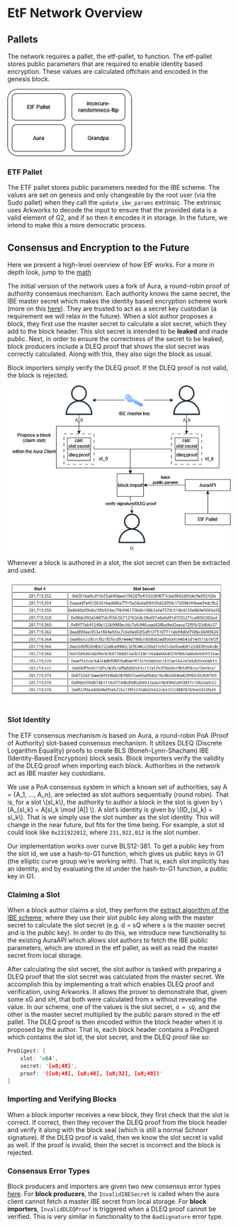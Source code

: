 # EtF Network Overview


## Pallets

The network requires a pallet, the etf-pallet, to function. The etf-pallet stores public parameters that are required to enable identity based encryption. These values are calculated offchain and encoded in the genesis block.

![pallets overview](./assets/pallets_overview_architecture.png)

### ETF Pallet

The ETF pallet stores public parameters needed for the IBE scheme. The values are set on genesis and only changeable by the root user (via the Sudo pallet) when they call the `update_ibe_params` extrinsic. The extrinsic uses Arkworks to decode the input to ensure that the provided data is a valid element of G2, and if so then it encodes it in storage. In the future, we intend to make this a more democratic process.


## Consensus and Encryption to the Future

Here we present a high-level overview of how EtF works. For a more in depth look, jump to the [math](./etf.md)

The initial version of the network uses a fork of Aura, a round-robin proof of authority consensus mechanism. Each authority knows the same secret, the IBE master secret which makes the identity based encryption scheme work (more on this [here]()). They are trusted to act as a secret key custodian (a requirement we will relax in the future).  When a slot author proposes a block, they first use the master secret to calculate a slot secret, which they add to the block header. This slot secret is intended to be **leaked** and made public. Next, in order to ensure the correctness of the secret to be leaked, block producers include a DLEQ proof that shows the slot secret was correctly calculated. Along with this, they also sign the block as usual. 

Block importers simply verify the DLEQ proof. If the DLEQ proof is not valid, the block is rejected. 

![high-level](./assets/high_level_flow_of_data.drawio.png)

Whenever a block is authored in a slot, the slot secret can then be extracted and used.

![etf-monitor](./assets/etf_monitor.png)

### Slot Identity

The ETF consensus mechanism is based on Aura, a round-robin PoA (Proof of Authority) slot-based consensus mechanism. It utilizes DLEQ (Discrete Logarithm Equality) proofs to create BLS (Boneh-Lynn-Shacham) IBE (Identity-Based Encryption) block seals. Block importers verify the validity of the DLEQ proof when importing each block. Authorities in the network act as IBE master key custodians.

We use a PoA consensus system in which a known set of authorities, say A = {A_1, …, A_n}, are selected as slot authors sequentially (round robin). That is, for a slot \\(sl_k\\), the authority to author a block in the slot is given by \\(A_{sl_k} = A[sl_k \mod |A|] \\). A slot’s identity is given by \\(ID_{sl_k} = sl_k\\). That is we simply use the slot number as the slot identity. This will change in the near future, but fits for the time being. For example, a slot id could look like `0x231922012`, where `231,922,012` is the slot number.

Our implementation works over curve BLS12-381. To get a public key from the slot id, we use a hash-to-G1 function, which gives us public keys in G1 (the elliptic curve group we’re working with). That is, each slot implicitly has an identity, and by evaluating the id under the hash-to-G1 function, a public key in G1. 

### Claiming a Slot

When a block author claims a slot, they perform the [extract algorithm of the IBE scheme](./etf.md#identity-based-encryption), where they use their slot public key along with the master secret to calculate the slot secret (e.g. d = sQ where s is the master secret and  is the public key). In order to do this, we introduce new functionality to the existing AuraAPI which allows slot authors to fetch the IBE public parameters, which are stored in the etf pallet, as well as read the master secret from local storage. 

After calculating the slot secret, the slot author is tasked with preparing a DLEQ proof that the slot secret was calculated from the master secret. We accomplish this by implementing a trait which enables DLEQ proof and verification, using Arkworks. It allows the prover to demonstrate that, given some xG and xH, that both were calculated from x without revealing the value.  In our scheme, one of the values is the slot secret, `d = sQ`, and the other is the master secret multiplied by the public param stored in the etf pallet. The DLEQ proof is then encoded within the block header when it is proposed by the author. That is, each block header contains a PreDigest which contains the slot id, the slot secret, and the DLEQ proof like so:

``` rust
PreDigest: {
    slot: 'u64',
    secret: '[u8;48]',
    proof: '([u8;48], [u8;48], [u8;32], [u8;48])'
}
```

### Importing and Verifying Blocks

When a block importer receives a new block, they first check that the slot is correct. If correct, then they recover the DLEQ proof from the block header and verify it along with the block seal (which is still a normal Schnorr signature). If the DLEQ proof is valid, then we know the slot secret is valid as well. If the proof is invalid, then the secret is incorrect and the block is rejected.

### Consensus Error Types

Block producers and importers are given two new consensus error types [here](https://github.com/ideal-lab5/substrate/blob/502032949307b1c19cba606dbef1d2f108f71a56/primitives/consensus/common/src/error.rs#L53). For **block producers**, the `InvalidIBESecret` is called when the aura client cannot fetch a master IBE secret from local storage. For **block importers**, `InvalidDLEQProof` is triggered when a DLEQ proof cannot be verified. This is very similar in functionality to the `BadSignature` error type.
